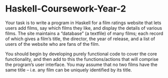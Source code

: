 # Haskell-Coursework-Year-2
Your task is to write a program in Haskell for a film ratings website that lets users add films, say which films they like, and display the details of various films. The site maintains a “database” (a textfile) of many films; each record of which gives a film’s title, the director, the year of release, and a list of users of the website who are fans of the film. 

You should begin by developing purely functional code to cover the core functionality, and then add to this the functions/actions that will comprise the program’s user interface. You may assume that no two films have the same title – i.e. any film can be uniquely identified by its title.
